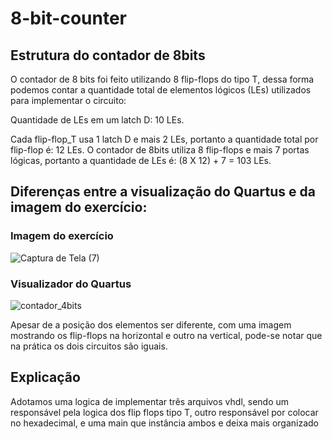 8-bit-counter
=============

## Estrutura do contador de 8bits

O contador de 8 bits foi feito utilizando 8 flip-flops do tipo T, dessa forma podemos contar a quantidade total de elementos lógicos (LEs) utilizados para implementar o circuito:

Quantidade de LEs em um latch D: 10 LEs.

Cada flip-flop_T usa 1 latch D e mais 2 LEs, portanto a quantidade total por flip-flop é: 12 LEs.
O contador de 8bits utiliza 8 flip-flops e mais 7 portas lógicas, portanto a quantidade de LEs é: (8 X 12) + 7 = 103 LEs.

## Diferenças entre a visualização do Quartus e da imagem do exercício:

### Imagem do exercício
![Captura de Tela (7)](https://github.com/user-attachments/assets/8c9d1a03-10fa-4c4e-851b-b685676b58fb)

### Visualizador do Quartus
![contador_4bits](https://github.com/user-attachments/assets/607ae153-d575-4d4d-a8a1-1a5e968b4e3d)

Apesar de a posição dos elementos ser diferente, com uma imagem mostrando os flip-flops na horizontal e outro na vertical, pode-se notar que na prática os dois circuitos são iguais.

## Explicação

Adotamos uma logica de implementar três arquivos vhdl, sendo um responsável pela logica dos flip flops tipo T, outro responsável por colocar no hexadecimal, e uma main que instância ambos e deixa mais organizado
